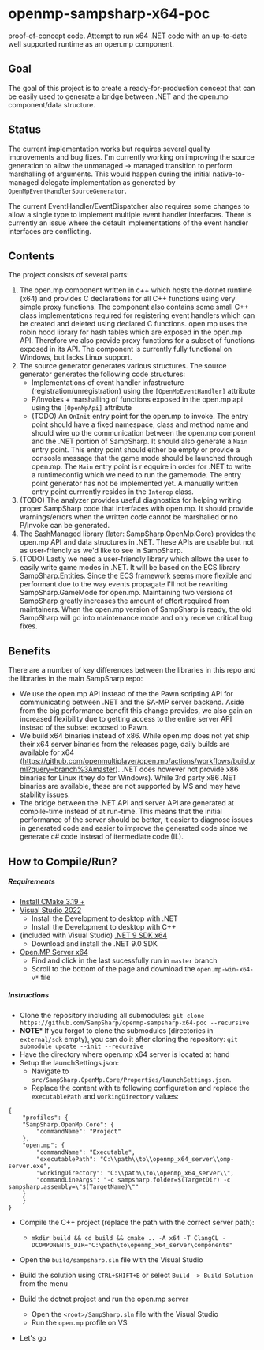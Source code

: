 # openmp-sampsharp-x64-poc

proof-of-concept code. Attempt to run x64 .NET code with an up-to-date well supported runtime as an open.mp component.

Goal
----

The goal of this project is to create a ready-for-production concept that can be easily used to generate a bridge
between .NET and the open.mp component/data structure.

Status
------

The current implementation works but requires several quality improvements and bug fixes. I'm currently working on
improving the source generation to allow the unmanaged -> managed transition to perform marshalling of arguments. This
would happen during the initial native-to-managed delegate implementation as generated by
`OpenMpEventHandlerSourceGenerator`.

The current EventHandler/EventDispatcher also requires some changes to allow a single type to implement multiple event
handler interfaces. There is currently an issue where the default implementations of the event handler interfaces are
conflicting.

Contents  
--------  

The project consists of several parts:  
1) The open.mp component written in c++ which hosts the dotnet runtime (x64) and provides C declarations for all C++
functions using very simple proxy functions. The component also contains some small C++ class implementations required
for registering event handlers which can be created and deleted using declared C functions. open.mp uses the robin hood
library for hash tables which are exposed in the open.mp API. Therefore we also provide proxy functions for a subset of
functions exposed in its API. The component is currently fully functional on Windows, but lacks Linux support.  
2) The source generator generates various structures. The source generator generates the following code structures:  
   - Implementations of event handler infastructure (registration/unregistration) using the `[OpenMpEventHandler]`
   attribute  
   - P/Invokes + marshalling of functions exposed in the open.mp api using the `[OpenMpApi]` attribute  
   - (TODO) An `OnInit` entry point for the open.mp to invoke. The entry point should have a fixed namespace, class and
   method name and should wire up the communication between the open.mp component and the .NET portion of SampSharp. It
   should also generate a `Main` entry point. This entry point should either be empty or provide a consosle message that
   the game mode should be launched through open.mp. The `Main` entry point is r eqquire in order for .NET to write a
   runtimeconfig which we need to run the gamemode. The entry point generator has not be implemented yet. A manually
   written entry point currrently resides in the `Interop` class.  
4) (TODO) The analyzer provides useful diagnostics for helping writing proper SampSharp code that interfaces with
open.mp. It should provide warnings/errors when the written code cannot be marshalled or no P/Invoke can be generated.  
5) The SashManaged library (later: SampSharp.OpenMp.Core) provides the open.mp API and data structures in .NET. These
APIs are usable but not as user-friendly as we'd like to see in SampSharp.  
6) (TODO) Lastly we need a user-friendly library which allows the user to easily write game modes in .NET. It will be
based on the ECS library SampSharp.Entities. Since the ECS framework seems more flexible and performant due to the way
events propagate I'll not be rewriting SampSharp.GameMode for open.mp. Maintaining two versions of SampSharp greatly
increases the amount of effort required from maintainers. When the open.mp version of SampSharp is ready, the old
SampSharp will go into maintenance mode and only receive critical bug fixes.  

Benefits  
--------  

There are a number of key differences between the libraries in this repo and the libraries in the main
SampSharp repo:
- We use the open.mp API instead of the the Pawn scripting API for communicating between .NET and the
SA-MP server backend. Aside from the big performance benefit this change provides, we also gain an increased flexibility
due to getting access to the entire server API instead of the subset exposed to Pawn.  
- We build x64 binaries instead of x86. While open.mp does not yet ship their x64 server binaries from the releases
page, daily builds are available for x64
(https://github.com/openmultiplayer/open.mp/actions/workflows/build.yml?query=branch%3Amaster). .NET does however not
provide x86 binaries for Linux (they do for Windows). While 3rd party x86 .NET binaries are available, these are not
supported by MS and may have stability issues.  
- The bridge between the .NET API and server API are generated at compile-time instead of at run-time. This means that
the initial performance of the server should be better, it easier to diagnose issues in generated code and easier to
improve the generated code since we generate c# code instead of itermediate code (IL).  

## How to Compile/Run?

##### Requirements

- [Install CMake 3.19 +](https://cmake.org/download/)
- [Visual Studio 2022](https://visualstudio.microsoft.com/en-us/vs/)
  - Install the Development to desktop with .NET
  - Install the Development to desktop with C++
- (included with Visual Studio) [.NET 9 SDK x64](https://dotnet.microsoft.com/en-us/download)
  - Download and install the .NET 9.0 SDK
- [Open.MP Server x64](https://github.com/openmultiplayer/open.mp/actions/workflows/build.yml)
  - Find and click in the last sucessfully run in `master` branch
  - Scroll to the bottom of the page and download the `open.mp-win-x64-v*` file

##### Instructions

- Clone the repository including all submodules: `git clone https://github.com/SampSharp/openmp-sampsharp-x64-poc
--recursive` 
- **NOTE*** If you forgot to clone the submodules (directories in `external/sdk` empty), you can do it after cloning the
  repository: `git submodule update --init --recursive` 
- Have the directory where open.mp x64 server is located at hand
- Setup the launchSettings.json:
  - Navigate to `src/SampSharp.OpenMp.Core/Properties/launchSettings.json`.
  - Replace the content with te following configuration and replace the `executablePath` and `workingDirectory` values:
```
{
    "profiles": {
    "SampSharp.OpenMp.Core": {
        "commandName": "Project"
    },
    "open.mp": {
        "commandName": "Executable",
        "executablePath": "C:\\path\\to\\openmp_x64_server\\omp-server.exe",
        "workingDirectory": "C:\\path\\to\\openmp_x64_server\\",
        "commandLineArgs": "-c sampsharp.folder=$(TargetDir) -c sampsharp.assembly=\"$(TargetName)\""
    }
    }
}
```

- Compile the C++ project (replace the path with the correct server path):
  - `mkdir build && cd build && cmake .. -A x64 -T ClangCL -DCOMPONENTS_DIR="C:\path\to\openmp_x64_server\components"`

- Open the `build/sampsharp.sln` file with the Visual Studio
- Build the solution using `CTRL+SHIFT+B` or select `Build -> Build Solution` from the menu

- Build the dotnet project and run the open.mp server
  - Open the `<root>/SampSharp.sln` file with the Visual Studio
  - Run the `open.mp` profile on VS

- Let's go
